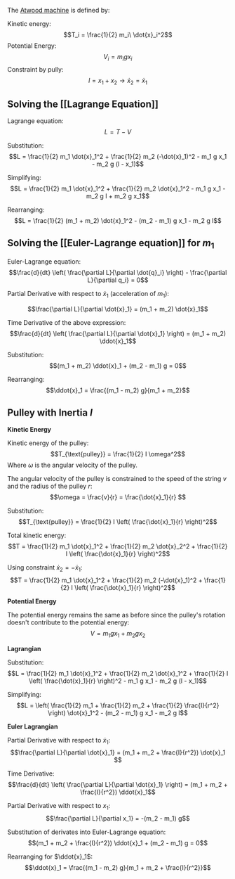 The [Atwood machine](https://en.wikipedia.org/wiki/Atwood_machine) is defined by:

Kinetic energy: $$T_i = \frac{1}{2} m_i\ \dot{x}_i^2$$
Potential Energy: $$V_i = m_i g x_i$$
Constraint by pully: $$l = x_1 + x_2 \rightarrow \dot{x}_2 = \dot{x}_1$$

## Solving the [[Lagrange Equation]]

Lagrange equation:
$$L = T - V$$

Substitution:
$$L = \frac{1}{2} m_1 \dot{x}_1^2 + \frac{1}{2} m_2 (-\dot{x}_1)^2 - m_1 g x_1 - m_2 g (l - x_1)$$

Simplifying:
$$L = \frac{1}{2} m_1 \dot{x}_1^2 + \frac{1}{2} m_2 \dot{x}_1^2 - m_1 g x_1 - m_2 g l + m_2 g x_1$$

Rearranging:
$$L = \frac{1}{2} (m_1 + m_2) \dot{x}_1^2 - (m_2 - m_1) g x_1 - m_2 g l$$

## Solving the [[Euler-Lagrange equation]] for $m_1$

Euler-Lagrange equation:
$$\frac{d}{dt} \left( \frac{\partial L}{\partial \dot{q}_i} \right) - \frac{\partial L}{\partial q_i} = 0$$

Partial Derivative with respect to $\dot{x}_1$ (acceleration of $m_1$):

$$\frac{\partial L}{\partial \dot{x}_1} = (m_1 + m_2) \dot{x}_1$$

Time Derivative of the above expression:
$$\frac{d}{dt} \left( \frac{\partial L}{\partial \dot{x}_1} \right) = (m_1 + m_2) \ddot{x}_1$$

Substitution:
$$(m_1 + m_2) \ddot{x}_1 + (m_2 - m_1) g = 0$$

Rearranging:
$$\ddot{x}_1 = \frac{(m_1 - m_2) g}{m_1 + m_2}$$

## Pulley with Inertia $I$

**Kinetic Energy**

Kinetic energy of the pulley:
$$T_{\text{pulley}} = \frac{1}{2} I \omega^2$$
Where $\omega$ is the angular velocity of the pulley.

The angular velocity of the pulley is constrained to the speed of the string $v$ and the radius of the pulley $r$:
$$\omega = \frac{v}{r} = \frac{\dot{x}_1}{r} $$

Substitution:
$$T_{\text{pulley}} = \frac{1}{2} I \left( \frac{\dot{x}_1}{r} \right)^2$$

Total kinetic energy:
$$T = \frac{1}{2} m_1 \dot{x}_1^2 + \frac{1}{2} m_2 \dot{x}_2^2 + \frac{1}{2} I \left( \frac{\dot{x}_1}{r} \right)^2$$

Using constraint $\dot{x}_2 = -\dot{x}_1$:
$$T = \frac{1}{2} m_1 \dot{x}_1^2 + \frac{1}{2} m_2 (-\dot{x}_1)^2 + \frac{1}{2} I \left( \frac{\dot{x}_1}{r} \right)^2$$

**Potential Energy**

The potential energy remains the same as before since the pulley's rotation doesn't contribute to the potential energy:
$$V = m_1 g x_1 + m_2 g x_2$$

**Lagrangian**

Substitution:
$$L = \frac{1}{2} m_1 \dot{x}_1^2 + \frac{1}{2} m_2 \dot{x}_1^2 + \frac{1}{2} I \left( \frac{\dot{x}_1}{r} \right)^2 - m_1 g x_1 - m_2 g (l - x_1)$$

Simplifying:
$$L = \left( \frac{1}{2} m_1 + \frac{1}{2} m_2 + \frac{1}{2} \frac{I}{r^2} \right) \dot{x}_1^2 - (m_2 - m_1) g x_1 - m_2 g l$$

**Euler Lagrangian**

Partial Derivative with respect to $\dot{x}_1$:
$$\frac{\partial L}{\partial \dot{x}_1} = (m_1 + m_2 + \frac{I}{r^2}) \dot{x}_1 $$

Time Derivative:
$$\frac{d}{dt} \left( \frac{\partial L}{\partial \dot{x}_1} \right) = (m_1 + m_2 + \frac{I}{r^2}) \ddot{x}_1$$

Partial Derivative with respect to $x_1$:
$$\frac{\partial L}{\partial x_1} = -(m_2 - m_1) g$$

Substitution of derivates into Euler-Lagrange equation:
$$(m_1 + m_2 + \frac{I}{r^2}) \ddot{x}_1 + (m_2 - m_1) g = 0$$

Rearranging for $\ddot{x}_1$:
$$\ddot{x}_1 = \frac{(m_1 - m_2) g}{m_1 + m_2 + \frac{I}{r^2}}$$


